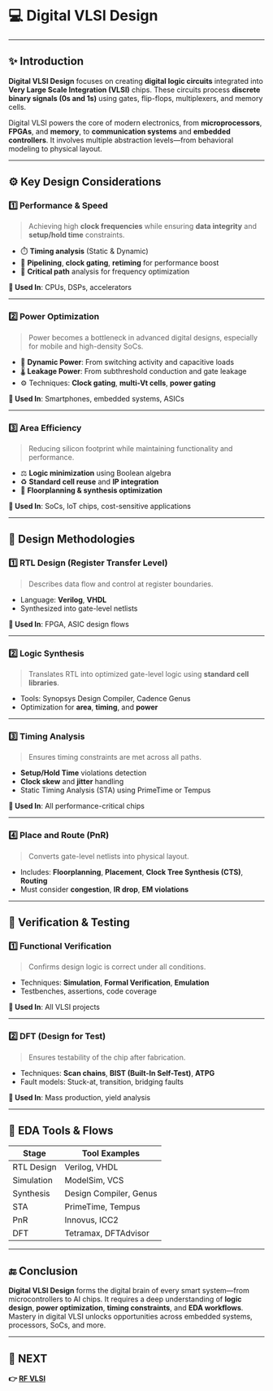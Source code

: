 # 💻 **Digital VLSI Design**

---

## ✨ Introduction

**Digital VLSI Design** focuses on creating **digital logic circuits** integrated into **Very Large Scale Integration (VLSI)** chips. These circuits process **discrete binary signals (0s and 1s)** using gates, flip-flops, multiplexers, and memory cells.

Digital VLSI powers the core of modern electronics, from **microprocessors**, **FPGAs**, and **memory**, to **communication systems** and **embedded controllers**. It involves multiple abstraction levels—from behavioral modeling to physical layout.

---

## ⚙️ Key Design Considerations

### 1️⃣ Performance & Speed

> Achieving high **clock frequencies** while ensuring **data integrity** and **setup/hold time** constraints.

- ⏱️ **Timing analysis** (Static & Dynamic)
- 🔁 **Pipelining**, **clock gating**, **retiming** for performance boost
- 🧠 **Critical path** analysis for frequency optimization

**📌 Used In**: CPUs, DSPs, accelerators  

---

### 2️⃣ Power Optimization

> Power becomes a bottleneck in advanced digital designs, especially for mobile and high-density SoCs.

- 🔋 **Dynamic Power**: From switching activity and capacitive loads
- 🌡️ **Leakage Power**: From subthreshold conduction and gate leakage
- ⚙️ Techniques: **Clock gating**, **multi-Vt cells**, **power gating**

**📌 Used In**: Smartphones, embedded systems, ASICs  

---

### 3️⃣ Area Efficiency

> Reducing silicon footprint while maintaining functionality and performance.

- ⚖️ **Logic minimization** using Boolean algebra
- ♻️ **Standard cell reuse** and **IP integration**
- 📐 **Floorplanning & synthesis optimization**

**📌 Used In**: SoCs, IoT chips, cost-sensitive applications

---




## 🧠 Design Methodologies

### 1️⃣ RTL Design (Register Transfer Level)

> Describes data flow and control at register boundaries.

- Language: **Verilog**, **VHDL**
- Synthesized into gate-level netlists

**📌 Used In**: FPGA, ASIC design flows  

---

### 2️⃣ Logic Synthesis

> Translates RTL into optimized gate-level logic using **standard cell libraries**.

- Tools: Synopsys Design Compiler, Cadence Genus
- Optimization for **area**, **timing**, and **power**


---

### 3️⃣ Timing Analysis

> Ensures timing constraints are met across all paths.

- **Setup/Hold Time** violations detection
- **Clock skew** and **jitter** handling
- Static Timing Analysis (STA) using PrimeTime or Tempus

**📌 Used In**: All performance-critical chips

---

### 4️⃣ Place and Route (PnR)

> Converts gate-level netlists into physical layout.

- Includes: **Floorplanning**, **Placement**, **Clock Tree Synthesis (CTS)**, **Routing**
- Must consider **congestion**, **IR drop**, **EM violations**


---

## 🧪 Verification & Testing

### 1️⃣ Functional Verification

> Confirms design logic is correct under all conditions.

- Techniques: **Simulation**, **Formal Verification**, **Emulation**
- Testbenches, assertions, code coverage

**📌 Used In**: All VLSI projects  

---

### 2️⃣ DFT (Design for Test)

> Ensures testability of the chip after fabrication.

- Techniques: **Scan chains**, **BIST (Built-In Self-Test)**, **ATPG**
- Fault models: Stuck-at, transition, bridging faults

**📌 Used In**: Mass production, yield analysis  

---

## 🧰 EDA Tools & Flows

| Stage                  | Tool Examples                                |
|------------------------|----------------------------------------------|
| RTL Design             | Verilog, VHDL                                |
| Simulation             | ModelSim, VCS                                |
| Synthesis              | Design Compiler, Genus                       |
| STA                    | PrimeTime, Tempus                            |
| PnR                    | Innovus, ICC2                                |
| DFT                    | Tetramax, DFTAdvisor                         |

---

## 🔚 Conclusion

**Digital VLSI Design** forms the digital brain of every smart system—from microcontrollers to AI chips. It requires a deep understanding of **logic design**, **power optimization**, **timing constraints**, and **EDA workflows**. Mastery in digital VLSI unlocks opportunities across embedded systems, processors, SoCs, and more.

---

## 🔹 NEXT  
**👉 [RF VLSI](../RF_VLSI)**
